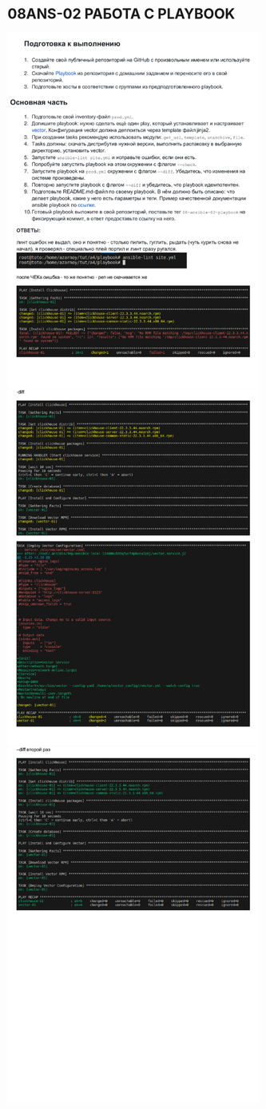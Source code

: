 # 08ANS-02 РАБОТА С PLAYBOOK
![img](https://github.com/AzarnoyKir/08ANS-02/blob/3b8b43d8356b4c02f09a9825f4f88c3748912154/img/b62-0.png)
![img](https://github.com/AzarnoyKir/08ANS-02/blob/3b8b43d8356b4c02f09a9825f4f88c3748912154/img/b62-1.png)
![img](https://github.com/AzarnoyKir/08ANS-02/blob/3b8b43d8356b4c02f09a9825f4f88c3748912154/img/b62-2.png)
